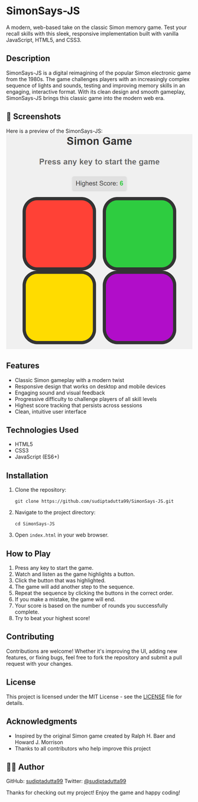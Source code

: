 # SimonSays-JS

A modern, web-based take on the classic Simon memory game. Test your recall skills with this sleek, responsive implementation built with vanilla JavaScript, HTML5, and CSS3.

## Description

SimonSays-JS is a digital reimagining of the popular Simon electronic game from the 1980s. The game challenges players with an increasingly complex sequence of lights and sounds, testing and improving memory skills in an engaging, interactive format. With its clean design and smooth gameplay, SimonSays-JS brings this classic game into the modern web era.

## 🎨 Screenshots

Here is a preview of the SimonSays-JS:
![SimonSays Game](./assets/screenshot.png)

## Features

- Classic Simon gameplay with a modern twist
- Responsive design that works on desktop and mobile devices
- Engaging sound and visual feedback
- Progressive difficulty to challenge players of all skill levels
- Highest score tracking that persists across sessions
- Clean, intuitive user interface

## Technologies Used

- HTML5
- CSS3
- JavaScript (ES6+)

## Installation

1. Clone the repository:
   ```
   git clone https://github.com/sudiptadutta99/SimonSays-JS.git
   ```
2. Navigate to the project directory:
   ```
   cd SimonSays-JS
   ```
3. Open `index.html` in your web browser.

## How to Play

1. Press any key to start the game.
2. Watch and listen as the game highlights a button.
3. Click the button that was highlighted.
4. The game will add another step to the sequence.
5. Repeat the sequence by clicking the buttons in the correct order.
6. If you make a mistake, the game will end.
7. Your score is based on the number of rounds you successfully complete.
8. Try to beat your highest score!

## Contributing

Contributions are welcome! Whether it's improving the UI, adding new features, or fixing bugs, feel free to fork the repository and submit a pull request with your changes.

## License

This project is licensed under the MIT License - see the [LICENSE](LICENSE) file for details.

## Acknowledgments

- Inspired by the original Simon game created by Ralph H. Baer and Howard J. Morrison
- Thanks to all contributors who help improve this project

## 👨‍💻 Author

GitHub: [sudiptadutta99](https://github.com/sudiptadutta99)
Twitter: [@sudiptadutta99](https://x.com/sudiptadutta99)

Thanks for checking out my project!
Enjoy the game and happy coding!

